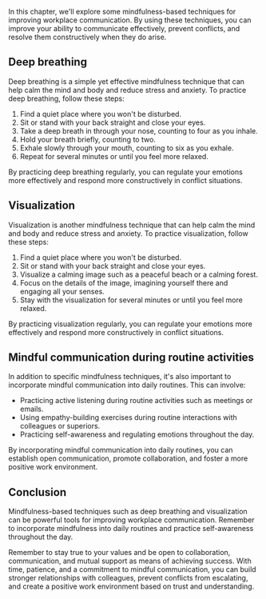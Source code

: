 
In this chapter, we'll explore some mindfulness-based techniques for improving workplace communication. By using these techniques, you can improve your ability to communicate effectively, prevent conflicts, and resolve them constructively when they do arise.

Deep breathing
--------------

Deep breathing is a simple yet effective mindfulness technique that can help calm the mind and body and reduce stress and anxiety. To practice deep breathing, follow these steps:

1. Find a quiet place where you won't be disturbed.
2. Sit or stand with your back straight and close your eyes.
3. Take a deep breath in through your nose, counting to four as you inhale.
4. Hold your breath briefly, counting to two.
5. Exhale slowly through your mouth, counting to six as you exhale.
6. Repeat for several minutes or until you feel more relaxed.

By practicing deep breathing regularly, you can regulate your emotions more effectively and respond more constructively in conflict situations.

Visualization
-------------

Visualization is another mindfulness technique that can help calm the mind and body and reduce stress and anxiety. To practice visualization, follow these steps:

1. Find a quiet place where you won't be disturbed.
2. Sit or stand with your back straight and close your eyes.
3. Visualize a calming image such as a peaceful beach or a calming forest.
4. Focus on the details of the image, imagining yourself there and engaging all your senses.
5. Stay with the visualization for several minutes or until you feel more relaxed.

By practicing visualization regularly, you can regulate your emotions more effectively and respond more constructively in conflict situations.

Mindful communication during routine activities
-----------------------------------------------

In addition to specific mindfulness techniques, it's also important to incorporate mindful communication into daily routines. This can involve:

* Practicing active listening during routine activities such as meetings or emails.
* Using empathy-building exercises during routine interactions with colleagues or superiors.
* Practicing self-awareness and regulating emotions throughout the day.

By incorporating mindful communication into daily routines, you can establish open communication, promote collaboration, and foster a more positive work environment.

Conclusion
----------

Mindfulness-based techniques such as deep breathing and visualization can be powerful tools for improving workplace communication. Remember to incorporate mindfulness into daily routines and practice self-awareness throughout the day.

Remember to stay true to your values and be open to collaboration, communication, and mutual support as means of achieving success. With time, patience, and a commitment to mindful communication, you can build stronger relationships with colleagues, prevent conflicts from escalating, and create a positive work environment based on trust and understanding.
